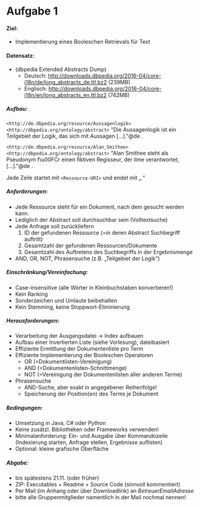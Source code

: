 # Aufgabe 1

#### Ziel: 
- Implementierung eines Booleschen Retrievals für Text

#### Datensatz:
- (dbpedia Extended Abstracts Dump)
    - Deutsch: http://downloads.dbpedia.org/2016-04/core-i18n/de/long_abstracts_de.ttl.bz2 (239MB)
    - Englisch: http://downloads.dbpedia.org/2016-04/core-i18n/en/long_abstracts_en.ttl.bz2 (742MB)

##### Aufbau:
`<http://de.dbpedia.org/resource/Aussagenlogik>` `<http://dbpedia.org/ontology/abstract>`
"Die Aussagenlogik ist ein Teilgebiet der Logik, das sich mit Aussagen
[...]."@de .

`<http://de.dbpedia.org/resource/Alan_Smithee>` `<http://dbpedia.org/ontology/abstract>`
"Alan Smithee steht als Pseudonym f\u00FCr einen fiktiven Regisseur, der ilme verantwortet,
[...]."@de .

Jede Zeile startet mit `<Ressource-URI>` und endet mit „.“


##### Anforderungen:
- Jede Ressource steht für ein Dokument, nach dem gesucht werden kann.
- Lediglich der Abstract soll durchsuchbar sein (Volltextsuche)
- Jede Anfrage soll zurückliefern
    1. ID der gefundenen Ressource (=in deren Abstract Suchbegriff auftritt)
    2. Gesamtzahl der gefundenen Ressourcen/Dokumente
    3. Gesamtzahl des Auftretens des Suchbegriffs in der Ergebnismenge
- AND, OR, NOT, Phrasensuche (z.B. „Teilgebiet der Logik“)

##### Einschränkung/Vereinfachung:
- Case-insensitive (alle Wörter in Kleinbuchstaben konvertieren!)
- Kein Ranking
- Sonderzeichen und Umlaute beibehalten
- Kein Stemming, keine Stoppwort-Eliminierung

##### Herausforderungen:
- Verarbeitung der Ausgangsdatei -> Index aufbauen
- Aufbau einer Invertierten Liste (siehe Vorlesung), dateibasiert
- Effiziente Ermittlung der Dokumentenliste pro Term
- Effiziente Implementierung der Booleschen Operatoren
    - OR (=Dokumentlisten-Vereinigung)
    - AND (=Dokumentenlisten-Schnittmenge)
    - NOT (=Vereinigung der Dokumentenlisten aller anderen Terme)
- Phrasensuche
    - AND-Suche, aber exakt in angegebener Reihenfolge!
    - Speicherung der Position(en) des Terms je Dokument

##### Bedingungen:
- Umsetzung in Java, C# oder Python
- Keine zusätzl. Bibliotheken oder Frameworks verwenden!
- Minimalanforderung: Ein- und Ausgabe über Kommandozeile (Indexierung starten, Anfrage stellen, Ergebnisse auflisten)
- Optional: kleine grafische Oberfläche

##### Abgabe:
- bis spätestens 21.11. (oder früher)
- ZIP: Executables + Readme + Source Code (sinnvoll kommentiert)
- Per Mail (im Anhang oder über Downloadlink) an *BetreuerEmailAdresse*
- bitte alle Gruppenmitglieder namentlich in der Mail nochmal nennen!

